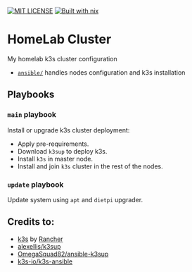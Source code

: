 [![MIT LICENSE][LICENSE-badge]][LICENSE-link]
[![Built with nix][NIX-badge]][NIX-link]


  [LICENSE-badge]: https://img.shields.io/badge/license-MIT-green.svg?style=flat-square
  [LICENSE-link]: /LICENSE
  [NIX-badge]: https://img.shields.io/badge/Built_With-Nix-5277C3.svg?logo=nixos&labelColor=73C3D5&style=flat-square
  [NIX-link]: https://builtwithnix.org


# HomeLab Cluster

My homelab k3s cluster configuration

- [`ansible/`](./ansible/) handles nodes configuration and k3s installation

## Playbooks

### `main` playbook

Install or upgrade k3s cluster deployment:

- Apply pre-requirements.
- Download `k3sup` to deploy k3s.
- Install `k3s` in master node.
- Install and join `k3s` cluster in the rest of the nodes.

### `update` playbook

Update system using `apt` and `dietpi` upgrader.

## Credits to:

- [k3s](https://k3s.io) by [Rancher](https://rancher.com/)
- [alexellis/k3sup](https://github.com/alexellis/k3sup)
- [OmegaSquad82/ansible-k3sup](https://github.com/OmegaSquad82/ansible-k3sup)
- [k3s-io/k3s-ansible](https://github.com/k3s-io/k3s-ansible)